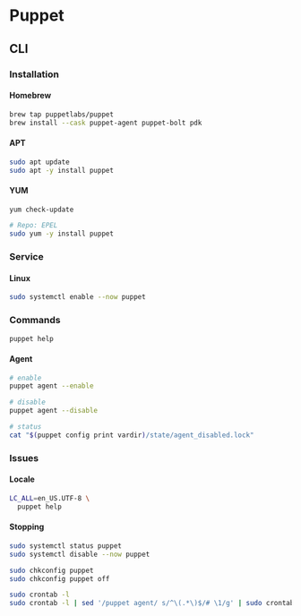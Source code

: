 # Puppet

## CLI

### Installation

#### Homebrew

```sh
brew tap puppetlabs/puppet
brew install --cask puppet-agent puppet-bolt pdk
```

#### APT

```sh
sudo apt update
sudo apt -y install puppet
```

#### YUM

```sh
yum check-update

# Repo: EPEL
sudo yum -y install puppet
```

### Service

#### Linux

```sh
sudo systemctl enable --now puppet
```

### Commands

```sh
puppet help
```

#### Agent

```sh
# enable
puppet agent --enable

# disable
puppet agent --disable

# status
cat "$(puppet config print vardir)/state/agent_disabled.lock"
```

### Issues

#### Locale

```sh
LC_ALL=en_US.UTF-8 \
  puppet help
```

#### Stopping

```sh
sudo systemctl status puppet
sudo systemctl disable --now puppet
```

```sh
sudo chkconfig puppet
sudo chkconfig puppet off
```

```sh
sudo crontab -l
sudo crontab -l | sed '/puppet agent/ s/^\(.*\)$/# \1/g' | sudo crontab -
```
